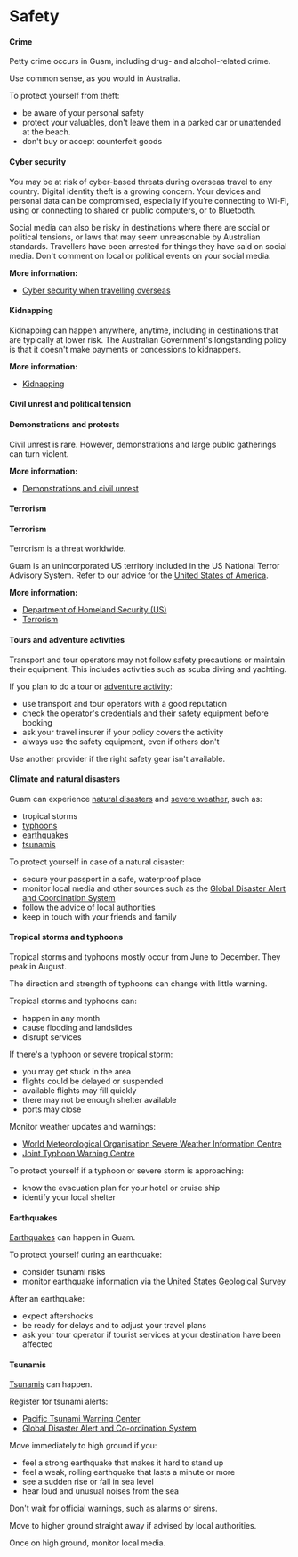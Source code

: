 # Safety

#### Crime

Petty crime occurs in Guam, including drug- and alcohol-related crime.

Use common sense, as you would in Australia.

To protect yourself from theft:

* be aware of your personal safety
* protect your valuables, don't leave them in a parked car or unattended at the beach.
* don't buy or accept counterfeit goods

#### Cyber security

You may be at risk of cyber-based threats during overseas travel to any country. Digital identity theft is a growing concern. Your devices and personal data can be compromised, especially if you’re connecting to Wi-Fi, using or connecting to shared or public computers, or to Bluetooth.

Social media can also be risky in destinations where there are social or political tensions, or laws that may seem unreasonable by Australian standards. Travellers have been arrested for things they have said on social media. Don't comment on local or political events on your social media.

**More information:**

* [Cyber security when travelling overseas](https://www.smartraveller.gov.au/before-you-go/staying-safe/cyber-security)

#### Kidnapping

Kidnapping can happen anywhere, anytime, including in destinations that are typically at lower risk. The Australian Government's longstanding policy is that it doesn't make payments or concessions to kidnappers.

**More information:**

* [Kidnapping](/before-you-go/safety/kidnapping "Reducing the risk of kidnapping")

#### Civil unrest and political tension

#### Demonstrations and protests

Civil unrest is rare. However, demonstrations and large public gatherings can turn violent.

**More information:**

* [Demonstrations and civil unrest](https://www.smartraveller.gov.au/before-you-go/safety/demonstrations)

#### Terrorism

#### Terrorism

Terrorism is a threat worldwide.

Guam is an unincorporated US territory included in the US National Terror Advisory System. Refer to our advice for the [United States of America](/destinations/americas/united-states-america "United States of America").

**More information:**

* [Department of Homeland Security (US)](https://www.dhs.gov/national-terrorism-advisory-system)
* [Terrorism](/before-you-go/safety/terrorism "Terrorism")

#### Tours and adventure activities

Transport and tour operators may not follow safety precautions or maintain their equipment. This includes activities such as scuba diving and yachting.

If you plan to do a tour or [adventure activity](/before-you-go/activities/adventure "Going overseas for sports and adventure"):

* use transport and tour operators with a good reputation
* check the operator's credentials and their safety equipment before booking
* ask your travel insurer if your policy covers the activity
* always use the safety equipment, even if others don't

Use another provider if the right safety gear isn't available.

#### Climate and natural disasters

Guam can experience [natural disasters](/before-you-go/safety/natural-disasters "Staying safe when there's a natural disaster") and [severe weather](/while-youre-away/crisis-or-emergency/severe-weather-incident "There's a severe weather incident"), such as:

* tropical storms
* [typhoons](/before-you-go/safety/natural-disasters "Staying safe when there's a natural disaster")
* [earthquakes](/before-you-go/safety/earthquakes-tsunamis "Earthquakes and tsunamis")
* [tsunamis](/before-you-go/safety/natural-disasters "Staying safe when there's a natural disaster")

To protect yourself in case of a natural disaster:

* secure your passport in a safe, waterproof place
* monitor local media and other sources such as the [Global Disaster Alert and Coordination System](http://gdacs.org/)
* follow the advice of local authorities
* keep in touch with your friends and family

#### Tropical storms and typhoons

Tropical storms and typhoons mostly occur from June to December. They peak in August.

The direction and strength of typhoons can change with little warning.

Tropical storms and typhoons can:

* happen in any month
* cause flooding and landslides
* disrupt services

If there's a typhoon or severe tropical storm:

* you may get stuck in the area
* flights could be delayed or suspended
* available flights may fill quickly
* there may not be enough shelter available
* ports may close

Monitor weather updates and warnings:

* [World Meteorological Organisation Severe Weather Information Centre](https://severeweather.wmo.int/)
* [Joint Typhoon Warning Centre](https://www.metoc.navy.mil/jtwc/jtwc.html)

To protect yourself if a typhoon or severe storm is approaching:

* know the evacuation plan for your hotel or cruise ship
* identify your local shelter

#### Earthquakes

[Earthquakes](/before-you-go/safety/earthquakes-tsunamis "Earthquakes and tsunamis") can happen in Guam.​

To protect yourself during an earthquake:

* consider tsunami risks
* monitor earthquake information via the [United States Geological Survey](https://earthquake.usgs.gov/earthquakes/)

After an earthquake:

* expect aftershocks
* be ready for delays and to adjust your travel plans
* ask your tour operator if tourist services at your destination have been affected

#### Tsunamis

[Tsunamis](/before-you-go/safety/natural-disasters "Staying safe when there's a natural disaster") can happen.

Register for tsunami alerts:

* [Pacific Tsunami Warning Center](http://itic.ioc-unesco.org/index.php?option=com_content&view=category&id=1437&Itemid=1437)
* [Global Disaster Alert and Co-ordination System](http://www.gdacs.org/)

Move immediately to high ground if you:

* feel a strong earthquake that makes it hard to stand up
* feel a weak, rolling earthquake that lasts a minute or more
* see a sudden rise or fall in sea level
* hear loud and unusual noises from the sea

Don't wait for official warnings, such as alarms or sirens.

Move to higher ground straight away if advised by local authorities.

Once on high ground, monitor local media.